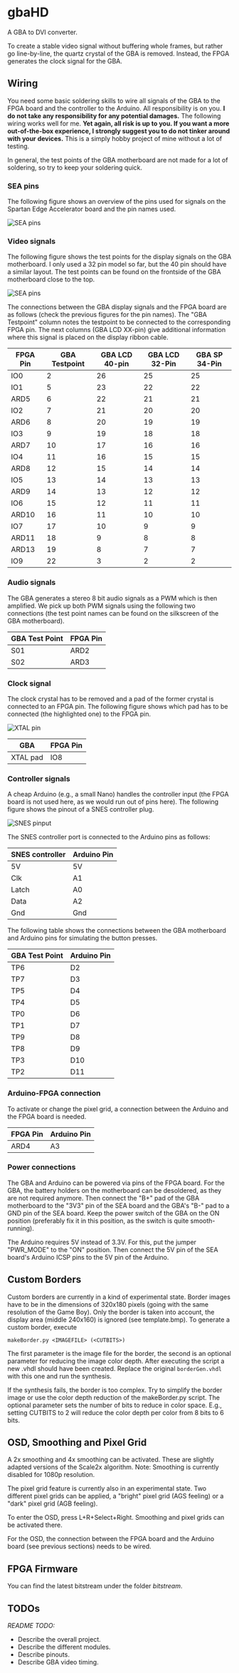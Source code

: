 # gbaHD
A GBA to DVI converter.

To create a stable video signal without buffering whole frames, but rather
go line-by-line, the quartz crystal of the GBA is removed. Instead, 
the FPGA generates the clock signal for the GBA.

## Wiring
You need some basic soldering skills to wire all signals of the GBA to the
FPGA board and the controller to the Arduino. All responsibility is on
you. **I do not take any responsibility for any potential damages.** The 
following wiring works well for me. **Yet again, all risk is up to you.
If you want a more out-of-the-box experience, I strongly suggest you to
do not tinker around with your devices.** This is a simply hobby project of 
mine without a lot of testing.

In general, the test points of the GBA motherboard are not made for a
lot of soldering, so try to keep your soldering quick.

### SEA pins
The following figure shows an overview of the pins used for signals on
the Spartan Edge Accelerator board and the pin names used.

![SEA pins](./figures/seapins.png "SEA pins")

### Video signals
The following figure shows the test points for the display signals on
the GBA motherboard. I only used a 32 pin model so far, but the 40 pin
should have a similar layout. The test points can be found on the
frontside of the GBA motherboard close to the top.

![SEA pins](./figures/displaypins.png "Display pins")

The connections between the GBA display signals and the FPGA board are 
as follows (check the previous figures for the pin names). The "GBA Testpoint" 
column notes the testpoint to be connected to the corresponding FPGA
pin. The next columns (GBA LCD XX-pin) give additional information where
this signal is placed on the display ribbon cable.

| **FPGA Pin** | **GBA Testpoint** | GBA LCD 40-pin | GBA LCD 32-Pin | GBA SP 34-Pin |
|-|-|-|-|-|
| IO0 | 2 | 26 | 25 | 25 |
| IO1 | 5 | 23 | 22 | 22 |
| ARD5 | 6 | 22 | 21 | 21 |
| IO2 | 7 | 21 | 20 | 20 |
| ARD6 | 8 | 20 | 19 | 19 |
| IO3 | 9 | 19 | 18 | 18 |
| ARD7 | 10 | 17 | 16 | 16 |
| IO4 | 11 | 16 | 15 | 15 |
| ARD8 | 12 | 15 | 14 | 14 |
| IO5 | 13 | 14 | 13 | 13 |
| ARD9 | 14 | 13 | 12 | 12 |
| IO6 | 15 | 12 | 11 | 11 |
| ARD10 | 16 | 11 | 10 | 10 |
| IO7 | 17 | 10 | 9 | 9 |
| ARD11 | 18 | 9 | 8 | 8 |
| ARD13 | 19 | 8 | 7 | 7 |
| IO9 | 22 | 3 | 2 | 2 |

### Audio signals
The GBA generates a stereo 8 bit audio signals as a PWM which is then
amplified. We pick up both PWM signals using the following two
connections (the test point names can be found on the silkscreen of the
GBA motherboard).

| GBA Test Point  | FPGA Pin |
|-----------------|----------|
| S01             | ARD2 |
| S02             | ARD3 |

### Clock signal
The clock crystal has to be removed and a pad of the former crystal is 
connected to an FPGA pin. The following figure shows which pad has to be 
connected (the highlighted one) to the FPGA pin.

![XTAL pin](./figures/xtal.png "XTAL pin")

| GBA | FPGA Pin |
|-----|----------|
| XTAL pad  | IO8 |


### Controller signals
A cheap Arduino (e.g., a small Nano) handles the controller input (the 
FPGA board is not used here, as we would run out of pins here). The
following figure shows the pinout of a SNES controller plug.

![SNES pinput](./figures/snes.png "SNES pinout")

The SNES controller port is connected to the Arduino pins as follows:

| SNES controller | Arduino Pin |
|-----------------|-------------|
| 5V              | 5V |
| Clk             | A1 |
| Latch           | A0 |
| Data            | A2 |
| Gnd             | Gnd |


The following table shows the connections between the GBA motherboard
and Arduino pins for simulating the button presses.

|  GBA Test Point  | Arduino Pin |
|------------------|-------------|
| TP6              | D2 |
| TP7              | D3 |
| TP5              | D4 |
| TP4              | D5 |
| TP0              | D6 |
| TP1              | D7 |
| TP9              | D8 |
| TP8              | D9 |
| TP3              | D10 |
| TP2              | D11 |

### Arduino-FPGA connection
To activate or change the pixel grid, a connection between the Arduino
and the FPGA board is needed.

|  FPGA Pin  | Arduino Pin |
|------------|-------------|
| ARD4       | A3 |


### Power connections
The GBA and Arduino can be powered via pins of the FPGA board. For the
GBA, the battery holders on the motherboard can be desoldered, as they are
not required anymore. Then connect the "B+" pad of the GBA motherboard to
the "3V3" pin of the SEA board and the GBA's "B-" pad to a GND pin of the
SEA board. Keep the power switch of the GBA on the ON position
(preferably fix it in this position, as the switch is quite smooth-running).

The Arduino requires 5V instead of 3.3V. For this, put the jumper 
"PWR_MODE" to the "ON" position. Then connect the 5V pin of the SEA
board's Arduino ICSP pins to the 5V pin of the Arduino.

## Custom Borders
Custom borders are currently in a kind of experimental state. Border images 
have to be in the dimensions of 320x180 pixels (going with the same resolution
of the Game Boy). Only the border is taken into account, the display area 
(middle 240x160) is ignored (see template.bmp). To generate a custom border, 
execute

`makeBorder.py <IMAGEFILE> (<CUTBITS>)`

The first parameter is the image file for the border, the second is an 
optional parameter for reducing the image color depth. After executing 
the script a new .vhdl should have been created. Replace the original 
`borderGen.vhdl` with this one and run the synthesis.

If the synthesis fails, the border is too complex. Try to simplify the 
border image or use the color depth reduction of the makeBorder.py script. 
The optional parameter sets the number of bits to reduce in color space. 
E.g., setting CUTBITS to 2 will reduce the color depth per color from 
8 bits to 6 bits.

## OSD, Smoothing and Pixel Grid
A 2x smoothing and 4x smoothing can be activated. These are slightly adapted
versions of the Scale2x algorithm. Note: Smoothing is currently disabled 
for 1080p resolution.

The pixel grid feature is currently also in an experimental state. Two
different pixel grids can be applied, a "bright" pixel grid (AGS feeling) 
or a "dark" pixel grid (AGB feeling).

To enter the OSD, press L+R+Select+Right. Smoothing and pixel grids can be activated there.

For the OSD, the connection between the 
FPGA board and the Arduino board (see previous sections) needs to be wired.


## FPGA Firmware
You can find the latest bitstream under the folder *bitstream*.

## TODOs

*README TODO:*
- Describe the overall project.
- Describe the different modules.
- Describe pinouts.
- Describe GBA video timing.
